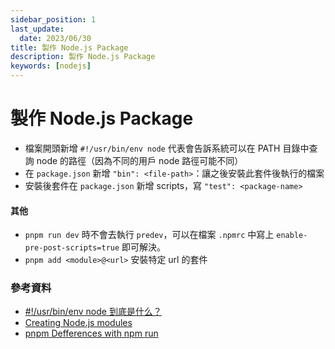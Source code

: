 ```yaml
---
sidebar_position: 1
last_update:
  date: 2023/06/30
title: 製作 Node.js Package
description: 製作 Node.js Package
keywords: [nodejs]
---
```


# 製作 Node.js Package

- 檔案開頭新增 `#!/usr/bin/env node` 代表會告訴系統可以在 PATH 目錄中查詢 node 的路徑（因為不同的用戶 node 路徑可能不同）
- 在 `package.json` 新增 `"bin": <file-path>`：讓之後安裝此套件後執行的檔案
- 安裝後套件在 `package.json` 新增 scripts，寫 `"test": <package-name>`

#### 其他

- `pnpm run dev` 時不會去執行 `predev`，可以在檔案 `.npmrc` 中寫上 `enable-pre-post-scripts=true` 即可解決。
- `pnpm add <module>@<url>` 安裝特定 url 的套件

### 參考資料

- [#!/usr/bin/env node 到底是什么？](https://juejin.cn/post/6844903826344902670)
- [Creating Node.js modules](https://docs.npmjs.com/creating-node-js-modules)
- [pnpm Defferences with npm run](https://pnpm.io/cli/run#differences-with-npm-run)
